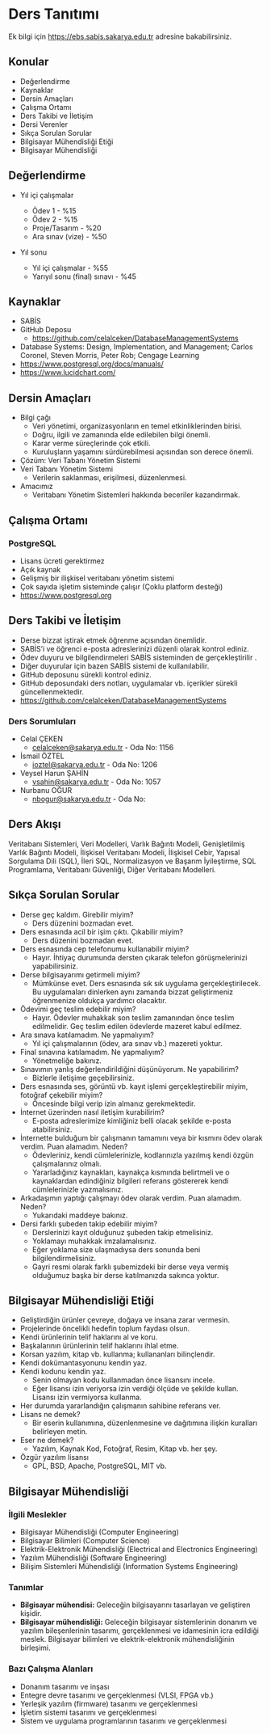 
# Ders Tanıtımı

Ek bilgi için https://ebs.sabis.sakarya.edu.tr adresine bakabilirsiniz.

## Konular

* Değerlendirme
* Kaynaklar
* Dersin Amaçları
* Çalışma Ortamı
* Ders Takibi ve İletişim
* Dersi Verenler
* Sıkça Sorulan Sorular
* Bilgisayar Mühendisliği Etiği
* Bilgisayar Mühendisliği


## Değerlendirme

* Yıl içi çalışmalar

  + Ödev 1 - %15
  + Ödev 2 - %15
  + Proje/Tasarım - %20
  + Ara sınav (vize) - %50

* Yıl sonu
    + Yıl içi çalışmalar - %55
    + Yarıyıl sonu (final) sınavı - %45


## Kaynaklar

* SABİS
* GitHub Deposu
  + https://github.com/celalceken/DatabaseManagementSystems
* Database Systems: Design, Implementation, and Management; Carlos Coronel, Steven Morris, Peter Rob; Cengage Learning
* https://www.postgresql.org/docs/manuals/
* https://www.lucidchart.com/


## Dersin Amaçları

* Bilgi çağı
  + Veri yönetimi, organizasyonların en temel etkinliklerinden birisi.
  + Doğru, ilgili ve zamanında elde edilebilen bilgi önemli.
  + Karar verme süreçlerinde çok etkili.
  + Kuruluşların yaşamını sürdürebilmesi açısından son derece önemli.
* Çözüm: Veri Tabanı Yönetim Sistemi
* Veri Tabanı Yönetim Sistemi
  + Verilerin saklanması, erişilmesi, düzenlenmesi.
* Amacımız
  + Veritabanı Yönetim Sistemleri hakkında beceriler kazandırmak.


## Çalışma Ortamı

### PostgreSQL

* Lisans ücreti gerektirmez
* Açık kaynak
* Gelişmiş bir ilişkisel veritabanı yönetim sistemi
* Çok sayıda işletim sisteminde çalışır (Çoklu platform desteği)
* https://www.postgresql.org


## Ders Takibi ve İletişim

* Derse bizzat iştirak etmek öğrenme açısından önemlidir.
* SABİS’i ve öğrenci e-posta adreslerinizi düzenli olarak kontrol ediniz.
* Ödev duyuru ve bilgilendirmeleri SABİS sisteminden de gerçekleştirilir .
* Diğer duyurular için bazen SABİS sistemi de kullanılabilir.
* GitHub deposunu sürekli kontrol ediniz.
* GitHub deposundaki ders notları, uygulamalar vb. içerikler sürekli güncellenmektedir.
* https://github.com/celalceken/DatabaseManagementSystems

### Ders Sorumluları

* Celal ÇEKEN
  + celalceken@sakarya.edu.tr - Oda No: 1156
* İsmail ÖZTEL
  + ioztel@sakarya.edu.tr - Oda No: 1206
* Veysel Harun ŞAHİN
  + vsahin@sakarya.edu.tr - Oda No: 1057
* Nurbanu OĞUR
  + nbogur@sakarya.edu.tr - Oda No: 

## Ders Akışı

Veritabanı Sistemleri, Veri Modelleri, Varlık Bağıntı Modeli, Genişletilmiş Varlık Bağıntı Modeli, İlişkisel Veritabanı Modeli,  İlişkisel Cebir, Yapısal Sorgulama Dili (SQL), İleri SQL, Normalizasyon ve Başarım İyileştirme, SQL Programlama, Veritabanı Güvenliği, Diğer Veritabanı Modelleri.

## Sıkça Sorulan Sorular

* Derse geç kaldım. Girebilir miyim?
  + Ders düzenini bozmadan evet.
* Ders esnasında acil bir işim çıktı. Çıkabilir miyim?
  + Ders düzenini bozmadan evet.
* Ders esnasında cep telefonumu kullanabilir miyim?
  + Hayır. İhtiyaç durumunda dersten çıkarak telefon görüşmelerinizi yapabilirsiniz.
* Derse bilgisayarımı getirmeli miyim?
  + Mümkünse evet. Ders esnasında sık sık uygulama gerçekleştirilecek. Bu uygulamaları dinlerken aynı zamanda bizzat geliştirmeniz öğrenmenize oldukça yardımcı olacaktır.
* Ödevimi geç teslim edebilir miyim?
  + Hayır. Ödevler muhakkak son teslim zamanından önce teslim edilmelidir. Geç teslim edilen ödevlerde mazeret kabul edilmez.
* Ara sınava katılamadım. Ne yapmalıyım?
  + Yıl içi çalışmalarının (ödev, ara sınav vb.) mazereti yoktur.
* Final sınavına katılamadım. Ne yapmalıyım?
  + Yönetmeliğe bakınız.
* Sınavımın yanlış değerlendirildiğini düşünüyorum. Ne yapabilirim?
  + Bizlerle iletişime geçebilirsiniz.
* Ders esnasında ses, görüntü vb. kayıt işlemi gerçekleştirebilir miyim, fotoğraf çekebilir miyim?
  + Öncesinde bilgi verip izin almanız gerekmektedir.
* İnternet üzerinden nasıl iletişim kurabilirim?
  + E-posta adreslerimize kimliğiniz belli olacak şekilde e-posta atabilirsiniz.
* İnternette bulduğum bir çalışmanın tamamını veya bir kısmını ödev olarak verdim. Puan alamadım. Neden?
  + Ödevleriniz, kendi cümlelerinizle, kodlarınızla yazılmış kendi özgün çalışmalarınız olmalı.
  + Yararladığınız kaynakları, kaynakça kısmında belirtmeli ve o kaynaklardan edindiğiniz bilgileri referans göstererek kendi cümlelerinizle yazmalısınız.
* Arkadaşımın yaptığı çalışmayı ödev olarak verdim. Puan alamadım. Neden?
  + Yukarıdaki maddeye bakınız.
* Dersi farklı şubeden takip edebilir miyim?
  + Derslerinizi kayıt olduğunuz şubeden takip etmelisiniz.
  + Yoklamayı muhakkak imzalamalısınız.
  + Eğer yoklama size ulaşmadıysa ders sonunda beni bilgilendirmelisiniz.
  + Gayri resmi olarak farklı şubemizdeki bir derse veya vermiş olduğumuz başka bir derse katılmanızda sakınca yoktur.


## Bilgisayar Mühendisliği Etiği

* Geliştirdiğin ürünler çevreye, doğaya ve insana zarar vermesin.
* Projelerinde öncelikli hedefin toplum faydası olsun.
* Kendi ürünlerinin telif haklarını al ve koru.
* Başkalarının ürünlerinin telif haklarını ihlal etme.
* Korsan yazılım, kitap vb. kullanma; kullananları bilinçlendir.
* Kendi dokümantasyonunu kendin yaz.
* Kendi kodunu kendin yaz.
  + Senin olmayan kodu kullanmadan önce lisansını incele.
  + Eğer lisansı izin veriyorsa izin verdiği ölçüde ve şekilde kullan. Lisansı izin vermiyorsa kullanma.
* Her durumda yararlandığın çalışmanın sahibine referans ver.
* Lisans ne demek?
  + Bir eserin kullanımına, düzenlenmesine ve dağıtımına ilişkin kuralları belirleyen metin.
* Eser ne demek?
  + Yazılım, Kaynak Kod, Fotoğraf, Resim, Kitap vb. her şey.
* Özgür yazılım lisansı
  + GPL, BSD, Apache, PostgreSQL, MIT vb.


## Bilgisayar Mühendisliği

### İlgili Meslekler

* Bilgisayar Mühendisliği (Computer Engineering)
* Bilgisayar Bilimleri (Computer Science)
* Elektrik-Elektronik Mühendisliği (Electrical and Electronics Engineering)
* Yazılım Mühendisliği (Software Engineering)
* Bilişim Sistemleri Mühendisliği (Information Systems Engineering)

### Tanımlar

* **Bilgisayar mühendisi:** Geleceğin bilgisayarını tasarlayan ve geliştiren kişidir.
* **Bilgisayar mühendisliği:** Geleceğin bilgisayar sistemlerinin donanım ve yazılım bileşenlerinin tasarımı, gerçeklenmesi ve idamesinin icra edildiği meslek. Bilgisayar bilimleri ve elektrik-elektronik mühendisliğinin birleşimi.

### Bazı Çalışma Alanları

* Donanım tasarımı ve inşası
* Entegre devre tasarımı ve gerçeklenmesi (VLSI, FPGA vb.)
* Yerleşik yazılım (firmware) tasarımı ve gerçeklenmesi
* İşletim sistemi tasarımı ve gerçeklenmesi
* Sistem ve uygulama programlarının tasarımı ve gerçeklenmesi

